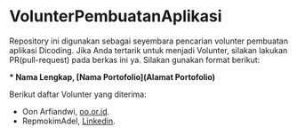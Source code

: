 # VolunterPembuatanAplikasi
Repository ini digunakan sebagai seyembara pencarian volunter pembuatan aplikasi Dicoding. Jika Anda tertarik untuk menjadi Volunter, silakan lakukan PR(pull-request) pada berkas ini ya. Silakan gunakan format berikut:


**\* Nama Lengkap, [Nama Portofolio](Alamat Portofolio)**


Berikut daftar Volunter yang diterima:

* Oon Arfiandwi, [oo.or.id](https://oo.or.id).
* RepmokimAdel, [Linkedin](https://www.linkedin.com/in/gilang-adhan/).
